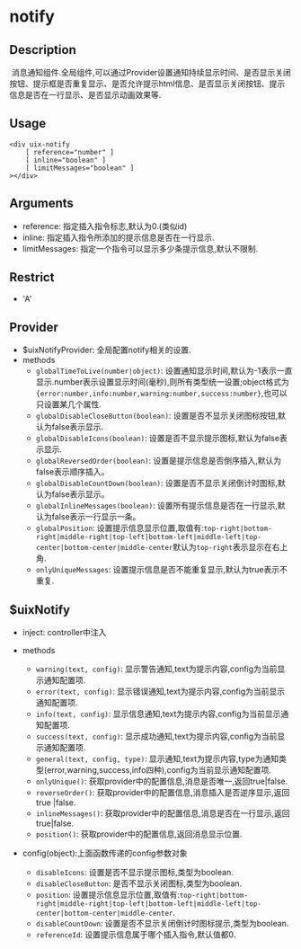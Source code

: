 # notify

## Description
 消息通知组件.全局组件,可以通过Provider设置通知持续显示时间、是否显示关闭按钮、提示框是否重复显示、是否允许提示html信息、是否显示关闭按钮、提示信息是否在一行显示、是否显示动画效果等. 

## Usage

```
<div uix-notify
    [ reference="number" ]
    [ inline="boolean" ]
    [ limitMessages="boolean" ]
></div>
```

## Arguments
- reference: 指定插入指令标志,默认为0.(类似id)
- inline: 指定插入指令所添加的提示信息是否在一行显示.
- limitMessages: 指定一个指令可以显示多少条提示信息,默认不限制.

## Restrict
- 'A'

## Provider
- $uixNotifyProvider: 全局配置notify相关的设置.
- methods
	- `globalTimeToLive(number|object)`: 设置通知显示时间,默认为-1表示一直显示.number表示设置显示时间(毫秒),则所有类型统一设置;object格式为`{error:number,info:number,warning:number,success:number}`,也可以只设置某几个属性.
	- `globalDisableCloseButton(boolean)`: 设置是否不显示关闭图标按钮,默认为false表示显示.
	- `globalDisableIcons(boolean)`: 设置是否不显示提示图标,默认为false表示显示.
	- `globalReversedOrder(boolean)`: 设置是提示信息是否倒序插入,默认为false表示顺序插入。
	- `globalDisableCountDown(boolean)`: 设置是否不显示关闭倒计时图标,默认为false表示显示。
	- `globalInlineMessages(boolean)`: 设置所有提示信息是否在一行显示,默认为false表示一行显示一条。
	- `globalPosition`: 设置提示信息显示位置,取值有:`top-right|bottom-right|middle-right|top-left|bottom-left|middle-left|top-center|bottom-center|middle-center`默认为`top-right`表示显示在右上角.
	- `onlyUniqueMessages`: 设置提示信息是否不能重复显示,默认为true表示不重复.

## $uixNotify
- inject: controller中注入
- methods
	- `warning(text, config)`: 显示警告通知,text为提示内容,config为当前显示通知配置项.
	- `error(text, config)`: 显示错误通知,text为提示内容,config为当前显示通知配置项.
	- `info(text, config)`: 显示信息通知,text为提示内容,config为当前显示通知配置项.
	- `success(text, config)`: 显示成功通知,text为提示内容,config为当前显示通知配置项.
	- `general(text, config, type)`: 显示通知,text为提示内容,type为通知类型(error,warning,success,info四种),config为当前显示通知配置项.
	- `onlyUnique()`: 获取provider中的配置信息,消息是否唯一,返回true|false.
	- `reverseOrder()`: 获取provider中的配置信息,消息插入是否逆序显示,返回true |false.
	- `inlineMessages()`: 获取provider中的配置信息,消息是否在一行显示,返回true|false.
	- `position()`: 获取provider中的配置信息,返回消息显示位置.

- config(object):上面函数传递的config参数对象
	- `disableIcons`: 设置是否不显示提示图标,类型为boolean.
	- `disableCloseButton`: 是否不显示关闭图标,类型为boolean.
	- `position`: 设置提示信息显示位置,取值有:`top-right|bottom-right|middle-right|top-left|bottom-left|middle-left|top-center|bottom-center|middle-center`.
	- `disableCountDown`: 设置是否不显示关闭倒计时图标提示,类型为boolean.
	- `referenceId`: 设置提示信息属于哪个插入指令,默认值都0.

